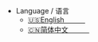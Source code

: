 <!-- _navbar.md -->
* Language / 语言      
    * [:us:English&emsp;&emsp;&emsp;](/)
    * [:cn:简体中文&emsp;&emsp;&emsp;](/zh-cn/)